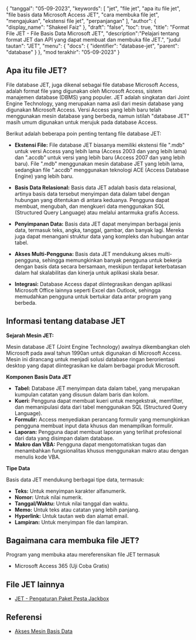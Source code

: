 {
"tanggal": "05-09-2023",
  "keywords": [
"jet",
"file jet",
"apa itu file jet",
"file basis data Microsoft Access JET",
"cara membuka file jet",
"mengajukan",
"ekstensi file jet",
"perpanjangan"
],
  "author": {
"display_name": "Shakeel Faiz"
},
"draft": "false",
"toc": true,
"title": "Format File JET - File Basis Data Microsoft JET",
  "description":"Pelajari tentang format JET dan API yang dapat membuat dan membuka file JET.",
"judul tautan": "JET",
  "menu": {
    "docs": {
      "identifier": "database-jet",
"parent": "database"
}
},
"mod terakhir": "05-09-2023"
}

## Apa itu file JET?

File database JET, juga dikenal sebagai file database Microsoft Access, adalah format file yang digunakan oleh Microsoft Access, sistem manajemen database (DBMS) yang populer. JET adalah singkatan dari Joint Engine Technology, yang merupakan nama asli dari mesin database yang digunakan Microsoft Access. Versi Access yang lebih baru telah menggunakan mesin database yang berbeda, namun istilah "database JET" masih umum digunakan untuk merujuk pada database Access.

Berikut adalah beberapa poin penting tentang file database JET:

- **Ekstensi File:** File database JET biasanya memiliki ekstensi file ".mdb" untuk versi Access yang lebih lama (Access 2003 dan yang lebih lama) dan ".accdb" untuk versi yang lebih baru (Access 2007 dan yang lebih baru). File ".mdb" menggunakan mesin database JET yang lebih lama, sedangkan file ".accdb" menggunakan teknologi ACE (Access Database Engine) yang lebih baru.

- **Basis Data Relasional:** Basis data JET adalah basis data relasional, artinya basis data tersebut menyimpan data dalam tabel dengan hubungan yang ditentukan di antara keduanya. Pengguna dapat membuat, mengubah, dan mengkueri data menggunakan SQL (Structured Query Language) atau melalui antarmuka grafis Access.

- **Penyimpanan Data:** Basis data JET dapat menyimpan berbagai jenis data, termasuk teks, angka, tanggal, gambar, dan banyak lagi. Mereka juga dapat menangani struktur data yang kompleks dan hubungan antar tabel.

- **Akses Multi-Pengguna:** Basis data JET mendukung akses multi-pengguna, sehingga memungkinkan banyak pengguna untuk bekerja dengan basis data secara bersamaan, meskipun terdapat keterbatasan dalam hal skalabilitas dan kinerja untuk aplikasi skala besar.

- **Integrasi:** Database Access dapat diintegrasikan dengan aplikasi Microsoft Office lainnya seperti Excel dan Outlook, sehingga memudahkan pengguna untuk bertukar data antar program yang berbeda.

## Informasi tentang database JET

**Sejarah Mesin JET:**

Mesin database JET (Joint Engine Technology) awalnya dikembangkan oleh Microsoft pada awal tahun 1990an untuk digunakan di Microsoft Access. Mesin ini dirancang untuk menjadi solusi database ringan berorientasi desktop yang dapat diintegrasikan ke dalam berbagai produk Microsoft.

**Komponen Basis Data JET**

- **Tabel:** Database JET menyimpan data dalam tabel, yang merupakan kumpulan catatan yang disusun dalam baris dan kolom.
- **Kueri:** Pengguna dapat membuat kueri untuk mengekstrak, memfilter, dan memanipulasi data dari tabel menggunakan SQL (Structured Query Language).
- **Formulir:** Access menyediakan perancang formulir yang memungkinkan pengguna membuat input data khusus dan menampilkan formulir.
- **Laporan:** Pengguna dapat membuat laporan yang terlihat profesional dari data yang disimpan dalam database.
- **Makro dan VBA:** Pengguna dapat mengotomatiskan tugas dan menambahkan fungsionalitas khusus menggunakan makro atau dengan menulis kode VBA.

**Tipe Data**

Basis data JET mendukung berbagai tipe data, termasuk:

- **Teks:** Untuk menyimpan karakter alfanumerik.
- **Nomor:** Untuk nilai numerik.
- **Tanggal/Waktu:** Untuk nilai tanggal dan waktu.
- **Memo:** Untuk teks atau catatan yang lebih panjang.
- **Hyperlink:** Untuk tautan web dan alamat email.
- **Lampiran:** Untuk menyimpan file dan lampiran.

## Bagaimana cara membuka file JET?

Program yang membuka atau mereferensikan file JET termasuk

- Microsoft Access 365 (Uji Coba Gratis)

## File JET lainnya

- [JET - Pengaturan Paket Pesta Jackbox](/id/settings/jet/)


## Referensi
* [Akses Mesin Basis Data](https://en.wikipedia.org/wiki/Access_Database_Engine)

